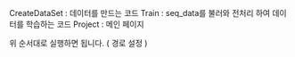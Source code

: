 
CreateDataSet : 데이터를 만드는 코드
Train : seq_data를 불러와 전처리 하여 데이터를 학습하는 코드
Project : 메인 페이지

위 순서대로 실행하면 됩니다. ( 경로 설정 )
